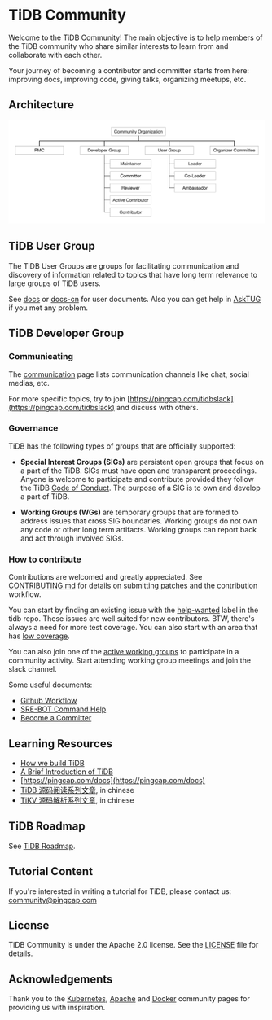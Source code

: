 # TiDB Community

Welcome to the TiDB Community! The main objective is to help members of the
TiDB community who share similar interests to learn from and collaborate with
each other.

Your journey of becoming a contributor and committer starts from here:
improving docs, improving code, giving talks, organizing meetups, etc.

## Architecture

![TiDB Community Architecture](./architecture.svg)

## TiDB User Group

The TiDB User Groups are groups for facilitating communication and discovery of
information related to topics that have long term relevance to large groups of
TiDB users.

See [docs](https://pingcap.com/docs/) or
[docs-cn](https://pingcap.com/docs-cn/) for user documents. Also you can get
help in [AskTUG](https://asktug.com/) if you met any problem.

## TiDB Developer Group

### Communicating

The [communication](./communicating.md) page lists communication channels like
chat, social medias, etc.

For more specific topics, try to join
[https://pingcap.com/tidbslack](https://pingcap.com/tidbslack) and discuss with others.

### Governance

TiDB has the following types of groups that are officially supported:

* **Special Interest Groups (SIGs)** are persistent open groups that focus on a
  part of the TiDB. SIGs must have open and transparent proceedings. Anyone is
  welcome to participate and contribute provided they follow the TiDB [Code of
  Conduct](./CODE_OF_CONDUCT.md). The purpose of a SIG is to own and develop a
  part of TiDB.

* **Working Groups (WGs)** are temporary groups that are formed to address
  issues that cross SIG boundaries. Working groups do not own any code or other
  long term artifacts. Working groups can report back and act through involved
  SIGs.

### How to contribute

Contributions are welcomed and greatly appreciated. See
[CONTRIBUTING.md](./CONTRIBUTING.md)
for details on submitting patches and the contribution workflow.

You can start by finding an existing issue with the
[help-wanted](https://github.com/pingcap/tidb/issues?q=is%3Aissue+is%3Aopen+label%3A%22help+wanted%22)
label in the tidb repo. These issues are well suited for new contributors. BTW,
there's always a need for more test coverage. You can also start with an area
that has [low coverage](https://codecov.io/gh/pingcap/tidb).

You can also join one of the [active working groups](./working-groups) to
participate in a community activity. Start attending working group meetings and
join the slack channel.

Some useful documents:

* [Github Workflow](./contributors/workflow.md)
* [SRE-BOT Command Help](./contributors/command-help.md)
* [Become a Committer](./become-a-committer.md)

## Learning Resources

* [How we build TiDB](https://www.pingcap.com/blog/2016-10-17-how-we-build-tidb/)
* [A Brief Introduction of TiDB](https://www.pingcap.com/blog/2017-05-23-perconalive17/)
* [https://pingcap.com/docs](https://pingcap.com/docs)
* [TiDB 源码阅读系列文章](https://pingcap.com/blog-cn/#TiDB-%E6%BA%90%E7%A0%81%E9%98%85%E8%AF%BB), in chinese
* [TiKV 源码解析系列文章](https://pingcap.com/blog-cn/#TiKV-%E6%BA%90%E7%A0%81%E8%A7%A3%E6%9E%90), in chinese

## TiDB Roadmap

See [TiDB Roadmap](https://pingcap.com/docs/v2.1/roadmap/#tidb-roadmap).

## Tutorial Content

If you're interested in writing a tutorial for TiDB, please contact us:
[community@pingcap.com](mailto:community@pingcap.com)

## License

TiDB Community is under the Apache 2.0 license. See the
[LICENSE](./LICENSE.md) file for details.

## Acknowledgements

Thank you to the [Kubernetes](https://github.com/kubernetes/community),
[Apache](http://activemq.apache.org/becoming-a-committer.html) and
[Docker](https://github.com/docker/community) community pages for providing us
with inspiration.
